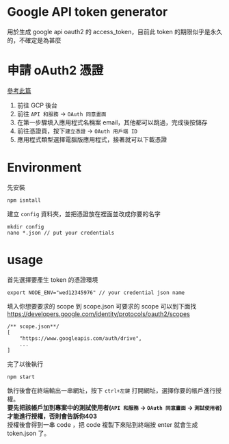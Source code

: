 # **Google API token generator**
用於生成 google api oauth2 的 access_token，目前此 token 的期限似乎是永久的，不確定是為甚麼
# **申請 oAuth2 憑證**
[參考此篇](https://learn.markteaching.com/google-drive-api-%E6%95%99%E5%AD%B8-oauth-2-0-%E6%86%91%E8%AD%89/)  
1. 前往 GCP 後台
2. 前往 `API 和服務` -> `OAuth 同意畫面`
3. 在第一步驟填入應用程式名稱案 email，其他都可以跳過，完成後按儲存
4. 前往憑證頁，按下`建立憑證` -> `OAuth 用戶端 ID`
5. 應用程式類型選擇電腦版應用程式，接著就可以下載憑證
# **Environment**
先安裝
```
npm isntall
```
建立 `config` 資料夾，並把憑證放在裡面並改成你要的名字
```
mkdir config
nano *.json // put your credentials
```
# **usage**
首先選擇要產生 token 的憑證環境
```
export NODE_ENV="wed12345976" // your credential json name
```
填入你想要要求的 scope 到 scope.json
可要求的 scope 可以到下面找  
https://developers.google.com/identity/protocols/oauth2/scopes  
```
/** scope.json**/
[
    "https://www.googleapis.com/auth/drive",
    ...
]
```
完了以後執行
```
npm start
```
執行後會在終端輸出一串網址，按下 `ctrl+左鍵` 打開網址，選擇你要的帳戶進行授權。  
**<strong>**要先把該帳戶加到專案中的測試使用者(`API 和服務` -> `OAuth 同意畫面` -> `測試使用者`)才能進行授權，否則會告訴你403**</strong>**  
授權後會得到一串 code ，把 code 複製下來貼到終端按 enter 就會生成 token.json 了。